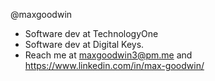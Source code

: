 @maxgoodwin
- Software dev at TechnologyOne
- Software dev at Digital Keys.
- Reach me at maxgoodwin3@pm.me and https://www.linkedin.com/in/max-goodwin/
